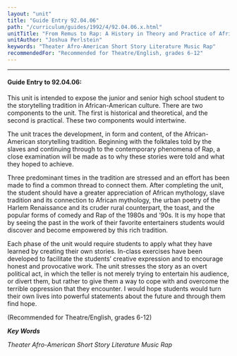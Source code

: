 ```yaml
---
layout: "unit"
title: "Guide Entry 92.04.06"
path: "/curriculum/guides/1992/4/92.04.06.x.html"
unitTitle: "From Remus to Rap: A History in Theory and Practice of African-American Storytelling"
unitAuthor: "Joshua Perlstein"
keywords: "Theater Afro-American Short Story Literature Music Rap"
recommendedFor: "Recommended for Theatre/English, grades 6-12"
---
```

<body>
<hr/>
 <h4>
  Guide Entry to 92.04.06:
 </h4>
 This unit is intended to expose the junior and senior high school student to the storytelling tradition in African-American culture. There are two components to the unit. The first is historical and theoretical, and the second is practical. These two components would intertwine.
 <p>
  The unit traces the development, in form and content, of the African-American storytelling tradition. Beginning with the folktales told by the slaves and continuing through to the contemporary phenomena of Rap, a close examination will be made as to why these stories were told and what they hoped to achieve.
 </p>
 <p>
  Three predominant times in the tradition are stressed and an effort has been made to find a common thread to connect them. After completing the unit, the student should have a greater appreciation of African mythology, slave tradition and its connection to African mythology, the urban poetry of the Harlem Renaissance and its cruder rural counterpart, the toast, and the popular forms of comedy and Rap of the 1980s and ‘90s. It is my hope that by seeing the past in the work of their favorite entertainers students would discover and become empowered by this rich tradition.
 </p>
 <p>
  Each phase of the unit would require students to apply what they have learned by creating their own stories. In-class exercises have been developed to facilitate the students’ creative expression and to encourage honest and provocative work. The unit stresses the story as an overt political act, in which the teller is not merely trying to entertain his audience, or divert them, but rather to give them a way to cope with and overcome the terrible oppression that they encounter. I would hope students would turn their own lives into powerful statements about the future and through them find hope.
 </p>
 <p>
  (Recommended for Theatre/English, grades 6-12)
 </p>
<p>
  <b>
   <i>
    Key Words
   </i>
  </b>
  <br/>
 </p>
 <p>
  <i>
   Theater Afro-American Short Story Literature Music Rap
  </i>
 </p>

</body>